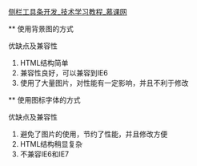 [侧栏工具条开发_技术学习教程_慕课网](http://www.imooc.com/learn/425)


** 使用背景图的方式

优缺点及兼容性

1. HTML结构简单
2. 兼容性良好，可以兼容到IE6
3. 使用了大量图片，对性能有一定影响，并且不利于修改

** 使用图标字体的方式

优缺点及兼容性

1. 避免了图片的使用，节约了性能，并且修改方便
2. HTML结构稍显复杂
3. 不兼容IE6和IE7


